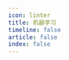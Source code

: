 ```yaml
---
icon: linter
title: 机器学习
timeline: false
article: false
index: false
---
```


```component Catalog
```
